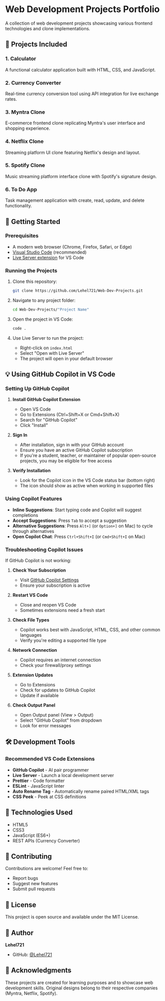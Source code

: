# Web Development Projects Portfolio

A collection of web development projects showcasing various frontend technologies and clone implementations.

## 📁 Projects Included

### 1. **Calculator**
A functional calculator application built with HTML, CSS, and JavaScript.

### 2. **Currency Converter**
Real-time currency conversion tool using API integration for live exchange rates.

### 3. **Myntra Clone**
E-commerce frontend clone replicating Myntra's user interface and shopping experience.

### 4. **Netflix Clone**
Streaming platform UI clone featuring Netflix's design and layout.

### 5. **Spotify Clone**
Music streaming platform interface clone with Spotify's signature design.

### 6. **To Do App**
Task management application with create, read, update, and delete functionality.

## 🚀 Getting Started

### Prerequisites
- A modern web browser (Chrome, Firefox, Safari, or Edge)
- [Visual Studio Code](https://code.visualstudio.com/) (recommended)
- [Live Server extension](https://marketplace.visualstudio.com/items?itemName=ritwickdey.LiveServer) for VS Code

### Running the Projects

1. Clone this repository:
   ```bash
   git clone https://github.com/Lehel721/Web-Dev-Projects.git
   ```

2. Navigate to any project folder:
   ```bash
   cd Web-Dev-Projects/"Project Name"
   ```

3. Open the project in VS Code:
   ```bash
   code .
   ```

4. Use Live Server to run the project:
   - Right-click on `index.html`
   - Select "Open with Live Server"
   - The project will open in your default browser

## 💡 Using GitHub Copilot in VS Code

### Setting Up GitHub Copilot

1. **Install GitHub Copilot Extension**
   - Open VS Code
   - Go to Extensions (Ctrl+Shift+X or Cmd+Shift+X)
   - Search for "GitHub Copilot"
   - Click "Install"

2. **Sign In**
   - After installation, sign in with your GitHub account
   - Ensure you have an active GitHub Copilot subscription
   - If you're a student, teacher, or maintainer of popular open-source projects, you may be eligible for free access

3. **Verify Installation**
   - Look for the Copilot icon in the VS Code status bar (bottom right)
   - The icon should show as active when working in supported files

### Using Copilot Features

- **Inline Suggestions**: Start typing code and Copilot will suggest completions
- **Accept Suggestions**: Press `Tab` to accept a suggestion
- **Alternative Suggestions**: Press `Alt+]` (or `Option+]` on Mac) to cycle through alternatives
- **Open Copilot Chat**: Press `Ctrl+Shift+I` (or `Cmd+Shift+I` on Mac)

### Troubleshooting Copilot Issues

If GitHub Copilot is not working:

1. **Check Your Subscription**
   - Visit [GitHub Copilot Settings](https://github.com/settings/copilot)
   - Ensure your subscription is active

2. **Restart VS Code**
   - Close and reopen VS Code
   - Sometimes extensions need a fresh start

3. **Check File Types**
   - Copilot works best with JavaScript, HTML, CSS, and other common languages
   - Verify you're editing a supported file type

4. **Network Connection**
   - Copilot requires an internet connection
   - Check your firewall/proxy settings

5. **Extension Updates**
   - Go to Extensions
   - Check for updates to GitHub Copilot
   - Update if available

6. **Check Output Panel**
   - Open Output panel (View > Output)
   - Select "GitHub Copilot" from dropdown
   - Look for error messages

## 🛠️ Development Tools

### Recommended VS Code Extensions
- **GitHub Copilot** - AI pair programmer
- **Live Server** - Launch a local development server
- **Prettier** - Code formatter
- **ESLint** - JavaScript linter
- **Auto Rename Tag** - Automatically rename paired HTML/XML tags
- **CSS Peek** - Peek at CSS definitions

## 📝 Technologies Used

- HTML5
- CSS3
- JavaScript (ES6+)
- REST APIs (Currency Converter)

## 🤝 Contributing

Contributions are welcome! Feel free to:
- Report bugs
- Suggest new features
- Submit pull requests

## 📄 License

This project is open source and available under the MIT License.

## 👤 Author

**Lehel721**
- GitHub: [@Lehel721](https://github.com/Lehel721)

## 🙏 Acknowledgments

These projects are created for learning purposes and to showcase web development skills. Original designs belong to their respective companies (Myntra, Netflix, Spotify).

